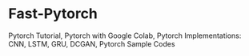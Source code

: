 # Fast-Pytorch
Pytorch Tutorial, Pytorch with Google Colab, Pytorch Implementations: CNN, LSTM, GRU, DCGAN, Pytorch Sample Codes
